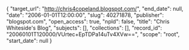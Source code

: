 {
  "target_url": "http://chris4copeland.blogspot.com/", 
  "end_date": null, 
  "date": "2006-01-01T12:00:00", 
  "slug": 40271878, 
  "publisher": "blogspot.com", 
  "open_access": true, 
  "npld": false, 
  "title": "Chris Whiteside's Blog", 
  "subjects": [], 
  "collections": [], 
  "record_id": "20060101T120000/VUrtec+EpTDPa14uTv4XVw==", 
  "scope": "root", 
  "start_date": null
}

